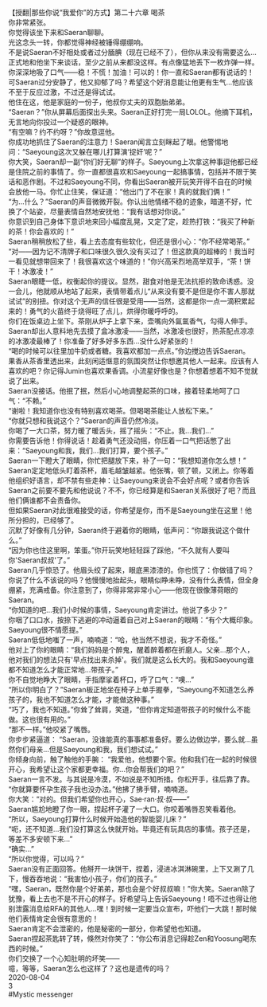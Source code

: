 <br/>
【授翻|那些你说“我爱你”的方式】第二十六章 喝茶<br/>
你非常紧张。<br/>
你觉得该坐下来和Saeran聊聊。<br/>
光这念头一转，你都觉得神经被锤得绷绷响。<br/>
不是说Saeran不好相处或者过分腼腆（现在已经不了），但你从来没有需要这么...正式地和他坐下来谈话，至少之前从来都没这样。有点像猛地丢下一枚炸弹一样。<br/>
你深深地吸了口气——稳！不慌！加油！可以的！你一直和Saeran都有说话的！可Saeran过分安静了，他又抑郁了吗？希望这个好消息能让他更有生气...他应该不至于反应过激，不过还是得试试。<br/>
他住在这，他是家庭的一份子，他叔你丈夫的双胞胎弟弟。<br/>
“Saeran？”你从屏幕后面探出头来。Saeran正好打完一局LOLOL。他摘下耳机，无言地向你投过一个疑惑的眼神。<br/>
“有空嘛？约不约呀？”你故意逗他。<br/>
你成功地抓住了Saeran的注意力！Saeran闻言立刻眯起了眼。他警惕地问：“Saeyoung这次又躲在哪儿打算演‘捉奸’呢？”<br/>
你大笑，Saeran却一副“你们好无聊”的样子。Saeyoung上次拿这种事逗他都已经是住院之前的事情了。你一直都很喜欢和Saeyoung一起搞事情，包括并不限于笑话和恶作剧。不过和Saeyoung不同，你看出Saeran被开玩笑开得不自在的时候会放他一马。你忙止住笑，保证道：“他出门了不在家！真的就我们俩！”<br/>
“为...什么？”Saeran的声音微微开裂。你认出他情绪不稳的迹象，暗道不好，忙换了个站姿，尽量表情自然地安抚他：“我有话想对你说。”<br/>
你意识到自己身体下意识地来回小幅度乱晃，又定了定，趁热打铁：“我买了种新的茶！你会喜欢的！”<br/>
Saeran稍稍放松了些，看上去态度有些软化，但还是很小心：“你不经常喝茶。”<br/>
“对——因为记不清牌子和口味很久很久没有买过了！但这款真的超棒的！我当时一看见就想带回来了！我很喜欢这个味道的！”你兴高采烈地高举双手，“茶！饼干！冰激凌！”<br/>
Saeran眼睫一低，权衡起你的提议。显然，甜食对他是无法抗拒的致命诱惑。没一会儿，他就顺从地站了起来，表情带着点儿“从来没有要不是但是你不害人那就试试”的别扭。你对这个无声的信任很是受用——当然，这都是你一点一滴积累起来的！勇气的火苗终于烧得旺了点儿，烘得你暖呼呼的。<br/>
你们在饭桌边上坐下。茶刚从炉子上拿下来，壶嘴向外氤氲香气，勾得人伸手。Saeran却出人意料地先去摸了盒冰激凌——当然，冰激凌也很好，热茶配点凉凉的冰激凌最棒了！你准备了好多好多东西...没什么好紧张的！<br/>
“喝的时候可以往里加牛奶或者糖。我喜欢都加一点点。”你边搅边告诉Saeran。<br/>
果香从茶香里透出来，此刻闲适惬意的氛围突然让你想邀其他人一起来。应该有人喜欢的吧？你记得Jumin也喜欢果香调。小流星好像也是？你想着想着不知不觉就说了出来。<br/>
Saeran没接话。他抿了抿，然后小心地调整起茶的口味，接着轻柔地呵了口气：“不赖。”<br/>
“谢啦！我知道你也没有特别喜欢喝茶。但喝喝茶能让人放松下来。”<br/>
“你就只想和我说这个？”Saeran的声音仍然冷淡。<br/>
你喝了一大口茶，努力暖了暖舌头，摇了摇头：“不止。我...我们...”<br/>
你需要告诉他！你得说话！趁着勇气还没动摇，你压着一口气把话憋了出来：“Saeyoung和我，我们...我们打算，要个孩子。”<br/>
Saeran一下瞪大了眼睛，你忙把腿放下来，补了一句：“我想知道你怎么想！”<br/>
Saeran定定地低头盯着茶杯，眉毛越皱越紧。他张嘴，顿了顿，又闭上。你等着他组织好语言，却不禁有些走神：让Saeyoung来说会不会好点呢？或者你告诉Saeran之前要不要先和他说说？不不，你已经算是和Saeran关系很好了吧？而且他们俩谁都不会责备你。<br/>
但如果Saeran对此很难接受的话，你希望是你，而不是Saeyoung坐在这里！他所分担的，已经够了。<br/>
沉默了好像有几分钟，Saeran终于避着你的眼睛，低声问：“你跟我说这个做什么。”<br/>
“因为你也住这里啊，笨蛋。”你开玩笑地轻轻踩了踩他，“不久就有人要叫你'Saeran叔叔'了。”<br/>
Saeran几乎惊恐了。他眉头绞了起来，眼底黑漆漆的。你也慌了：你做错了吗？你说了什么不该说的吗？他慢慢地抬起头，眼睛似睁未睁，没有什么表情，但全身绷紧，充满戒备。你注意到了，你得非常非常小心——他现在很像薄荷眼的Saeran。<br/>
“你知道的吧...我们小时候的事情，Saeyoung肯定讲过。他说了多少？”<br/>
你咽了口口水，按捺下逃避的冲动逼着自己对上Saeran的眼睛：“有个大概印象。Saeyoung很不情愿提。”<br/>
Saeran低低地嗤了一声，喃喃道：“哈，他当然不想说，我才不奇怪。”<br/>
他对上了你的眼睛：“我们妈妈是个醉鬼，醒着醉着都在折磨人。父亲...那个人，他对我们的想法只有'早点找出来杀掉'。我们就是这么长大的。我和Saeyoung谁都不知道怎么才能正常地...带孩子。”<br/>
你不自觉地睁大了眼睛，手指摩挲着杯口，呼了口气：“噢...”<br/>
“所以你明白了？”Saeran板正地坐在椅子上单手握拳，“Saeyoung不知道怎么养孩子的，我也不知道怎么才能，才能做这种事。”<br/>
“巧了，我也不知道。”你耸了耸肩，笑道，“但你肯定知道带孩子的时候什么不能做。这也很有用的。”<br/>
“那不一样。”他咬紧了嘴唇。<br/>
你步步紧逼道： “Saeran，没谁能真的事事都准备好。要么边做边学，要么就...虽然你们母亲...但是Saeyoung和我，我们想试试。”<br/>
你倾身向前，触了触他的手腕： “我爱他，他想要个家。他和我们在一起的时候很开心，我希望让这个家都更幸福。你...你会帮我们的吧？”<br/>
Saeran一言不发。与其说是冷漠，不如说是不知所措。你松开手，往后靠了靠。<br/>
“你就算要怀孕生孩子我也没办法。”他拂了拂手臂，喃喃道。<br/>
你大笑：“对的。但我们希望你也开心，Sae·ran·叔·叔——”<br/>
Saeran尴尬地瞪了你一眼，捏起杯子灌了一大口。你咬着嘴唇忍笑看着他。<br/>
“所以，Saeyoung打算什么时候开始造他的智能婴儿床？”<br/>
“呃，还不知道...我们没打算这么快就开始。毕竟还有玩具店的事情。孩子还是，等差不多安顿下来...”<br/>
“确实...”<br/>
“所以你觉得，可以吗？”<br/>
Saeran没有正面回答。他掰开一块饼干，捏着，浸进冰淇淋碗里，上下又涮了几下，慢吞吞地说：“我害怕小孩子，你们的孩子。”<br/>
“嘿，Saeran，既然你是个好弟弟，那也会是个好叔叔嘛！”你大笑。Saeran除了犹豫，看上去也不是不开心的样子。好希望马上告诉Saeyoung！唔不过也得让他别泄露消息给RFA的其他人...嘿！到时候一定要当众宣布，吓他们一大跳！那时候他们表情肯定会很有意思的！<br/>
Saeran肯定不会泄密的，他是秘密的一部分，你希望他也知道。<br/>
Saeran捏起茶匙转了转，倏然对你笑了：“你公布消息记得趁Zen和Yoosung喝东西的时候。”<br/>
你们交换了一个心知肚明的坏笑——<br/>
噫，等等，Saeran怎么也这样了？这也是遗传的吗？<br/>
2020-08-04<br/>
3<br/>
#Mystic messenger<br/>
